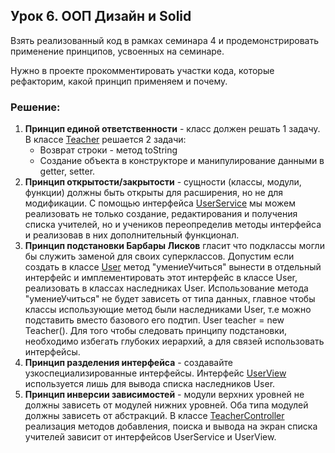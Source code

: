 ## Урок 6. ООП Дизайн и Solid
Взять реализованный код в рамках семинара 4 и продемонстрировать применение принципов, усвоенных на семинаре.

Нужно в проекте прокомментировать участки кода, которые рефакторим, какой принцип применяем и почему.

### Решение:
1. **Принцип единой ответственности** - класс должен решать 1 задачу.
   В классе [Teacher]() решается 2 задачи:
    * Возврат строки - метод toString 
    * Создание объекта в конструкторе и манипулирование данными в getter, setter.
2. **Принцип открытости/закрытости** - сущности (классы, модули, функции) должны быть открыты для расширения, но не для модификации.
С помощью интерфейса [UserService]() мы можем реализовать не только создание, редактирования и получения списка учителей, но и учеников переопределив методы интерфейса и реализовав в них дополнительный функционал.
3. **Принцип подстановки Барбары Лисков** гласит что подклассы могли бы служить заменой для своих суперклассов. 
Допустим если создать в классе [User]() метод "умениеУчиться" вынести в отдельный интерфейс и имплементировать этот интерфейс в классе User, реализовать в классах наследниках User. Использование метода "умениеУчиться" не будет зависеть от типа данных, главное чтобы классы использующие метод были наследниками User, т.е можно подставить вместо базового его подтип. 
User teacher = new Teacher().
Для того чтобы следовать принципу подстановки, необходимо избегать глубоких иерархий, а для связей использовать интерфейсы.
4. **Принцип разделения интерфейса** - создавайте узкоспециализированные интерфейсы. 
Интерфейс [UserView]() используется лишь для вывода списка наследников User.
5. **Принцип инверсии зависимостей** - модули верхних уровней не должны зависеть от модулей нижних уровней. Оба типа модулей должны зависеть от абстракций. 
В классе [TeacherController]() реализация методов добавления, поиска и вывода на экран списка учителей зависит от интерфейсов UserService и UserView.